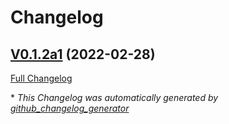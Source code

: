 # Changelog

## [V0.1.2a1](https://github.com/OpenVoiceOS/ovos-stt-plugin-vosk/tree/V0.1.2a1) (2022-02-28)

[Full Changelog](https://github.com/OpenVoiceOS/ovos-stt-plugin-vosk/compare/0ccda3d8a1f786b3363622d3f6b23acd8c7fe72c...V0.1.2a1)



\* *This Changelog was automatically generated by [github_changelog_generator](https://github.com/github-changelog-generator/github-changelog-generator)*
